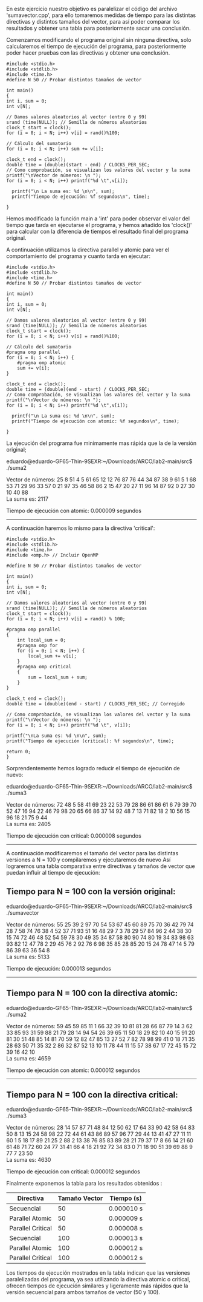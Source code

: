 En este ejercicio nuestro objetivo es paralelizar el código del archivo 'sumavector.cpp', para ello tomaremos medidas
de tiempo para las distintas directivas y distintos tamaños del vector, para así poder comparar los resultados y obtener
una tabla para posteriormente sacar una conclusión.

Comenzamos modificando el programa original sin ninguna directiva, solo calcularemos el tiempo de ejecución del programa,
para posteriormente poder hacer pruebas con las directivas y obtener una conclusión.

    #include <stdio.h> 
    #include <stdlib.h> 
    #include <time.h> 
    #define N 50 // Probar distintos tamaños de vector 

    int main() 
    { 
    int i, sum = 0; 
    int v[N];    

    // Damos valores aleatorios al vector (entre 0 y 99)
    srand (time(NULL)); // Semilla de números aleatorios
    clock_t start = clock();
    for (i = 0; i < N; i++) v[i] = rand()%100; 

    // Cálculo del sumatorio 
    for (i = 0; i < N; i++) sum += v[i];           

    clock_t end = clock();
    double time = (double)(start - end) / CLOCKS_PER_SEC;
    // Como comprobación, se visualizan los valores del vector y la suma 
    printf("\nVector de números: \n "); 
    for (i = 0; i < N; i++) printf("%d \t",v[i]);
    
	  printf("\n La suma es: %d \n\n", sum);
	  printf("Tiempo de ejecución: %f segundos\n", time);
	 
    }

Hemos modificado la función main a 'int' para poder observar el valor del tiempo que tarda en ejecutarse el programa,
y hemos añadido los 'clock()' para calcular con la diferencia de tiempos el resultado final del programa original.

A continuación utilizamos la directiva parallel y atomic para ver el comportamiento del programa y cuanto tarda en ejecutar:

    #include <stdio.h> 
    #include <stdlib.h> 
    #include <time.h> 
    #define N 50 // Probar distintos tamaños de vector 

    int main() 
    { 
    int i, sum = 0; 
    int v[N];    

    // Damos valores aleatorios al vector (entre 0 y 99)
    srand (time(NULL)); // Semilla de números aleatorios
    clock_t start = clock();
    for (i = 0; i < N; i++) v[i] = rand()%100; 

    // Cálculo del sumatorio
    #pragma omp parallel
    for (i = 0; i < N; i++) {
    	#pragma omp atomic
    	sum += v[i];
    }    

    clock_t end = clock();
    double time = (double)(end - start) / CLOCKS_PER_SEC;
    // Como comprobación, se visualizan los valores del vector y la suma 
    printf("\nVector de números: \n "); 
    for (i = 0; i < N; i++) printf("%d \t",v[i]);
    
	  printf("\n La suma es: %d \n\n", sum);
	  printf("Tiempo de ejecución con atomic: %f segundos\n", time);
	 
    }

La ejecución del programa fue minimamente mas rápida que la de la versión original;

eduardo@eduardo-GF65-Thin-9SEXR:~/Downloads/ARCO/lab2-main/src$ ./suma2

Vector de números: 
 25 	8 	51 	4 	5 	61 	65 	12 	12 	76 	87 	76 	44 	34 	87 	38 	9 	61 	5 	1 	68 	53 	71 	29 	96 	33 	57 	0 	21 	97 	35 	46 	58 	86 	2 	15 	47 	20 	27 	11 	96 	14 	87 	92 	0 	27 	30 	10 	40 	88 	
 La suma es: 2117 

Tiempo de ejecución con atomic: 0.000009 segundos

---------------------------------------------------------------------------------------------------------------------------------

A continuación haremos lo mismo para la directiva 'critical':

    #include <stdio.h> 
    #include <stdlib.h> 
    #include <time.h> 
    #include <omp.h> // Incluir OpenMP

    #define N 50 // Probar distintos tamaños de vector 

    int main() 
    { 
    int i, sum = 0; 
    int v[N];    

    // Damos valores aleatorios al vector (entre 0 y 99)
    srand (time(NULL)); // Semilla de números aleatorios
    clock_t start = clock();
    for (i = 0; i < N; i++) v[i] = rand() % 100; 

    #pragma omp parallel
    {
        int local_sum = 0;
        #pragma omp for
        for (i = 0; i < N; i++) {
            local_sum += v[i];
        }
        #pragma omp critical
        {
            sum = local_sum + sum;
        }
    }

    clock_t end = clock();
    double time = (double)(end - start) / CLOCKS_PER_SEC; // Corregido

    // Como comprobación, se visualizan los valores del vector y la suma 
    printf("\nVector de números: \n "); 
    for (i = 0; i < N; i++) printf("%d \t", v[i]);
    
    printf("\nLa suma es: %d \n\n", sum);
    printf("Tiempo de ejecución (critical): %f segundos\n", time);
     
    return 0; 
    }

Sorprendentemente hemos logrado reducir el tiempo de ejecución de nuevo:

eduardo@eduardo-GF65-Thin-9SEXR:~/Downloads/ARCO/lab2-main/src$ ./suma3

Vector de números: 
 72 	48 	5 	58 	41 	69 	23 	22 	53 	79 	28 	86 	61 	86 	61 	6 	79 	39 	70 	52 	47 	16 	94 	22 	46 	79 	98 	20 	65 	66 	86 	37 	14 	92 	48 	7 	13 	71 	82 	18 	2 	10 	56 	15 	96 	18 	21 	75 	9 	44 	
La suma es: 2405 

Tiempo de ejecución con critical: 0.000008 segundos

---------------------------------------------------------------------------------------------------------------------------------

A continuación modificaremos el tamaño del vector para las distintas versiones a N = 100 y compilaremos y ejecutaremos de nuevo
Así lograremos una tabla comparativa entre directivas y tamaños de vector que puedan influir al tiempo de ejecución:

Tiempo para N = 100 con la versión original:
----------------------------------------------
eduardo@eduardo-GF65-Thin-9SEXR:~/Downloads/ARCO/lab2-main/src$ ./sumavector

Vector de números: 
 55 	25 	39 	2 	97 	70 	54 	53 	67 	45 	60 	89 	75 	70 	36 	42 	79 	74 	28 	7 	58 	74 	76 	38 	4 	52 	37 	71 	93 	51 	16 	48 	29 	7 	3 	78 	29 	57 	84 	96 	2 	44 	38 	30 	15 	74 	72 	46 	48 	52 	54 	59 	78 	30 	49 	35 	34 	87 	58 	80 	90 	74 	80 	19 	34 	83 	98 	63 	93 	82 	12 	47 	78 	2 	29 	45 	76 	2 	92 	76 	6 	98 	35 	85 	28 	85 	20 	15 	24 	78 	47 	14 	5 	79 	86 	39 	63 	36 	54 	8 	
 La suma es: 5133 

Tiempo de ejecución: 0.000013 segundos

---------------------------------------------------------------------------------------------------------------------------------

Tiempo para N = 100 con la directiva atomic:
----------------------------------------------
eduardo@eduardo-GF65-Thin-9SEXR:~/Downloads/ARCO/lab2-main/src$ ./suma2

Vector de números: 
 59 	45 	59 	85 	11 	1 	66 	32 	39 	10 	81 	81 	28 	66 	87 	79 	14 	3 	62 	33 	85 	93 	31 	59 	88 	21 	79 	28 	14 	94 	54 	26 	39 	65 	11 	50 	18 	29 	82 	10 	40 	15 	91 	20 	81 	30 	51 	48 	85 	14 	81 	70 	59 	12 	82 	47 	85 	13 	27 	52 	7 	82 	78 	98 	99 	41 	0 	18 	71 	35 	28 	63 	50 	71 	35 	32 	2 	86 	32 	87 	52 	13 	10 	11 	78 	44 	11 	15 	57 	38 	67 	17 	72 	45 	15 	72 	39 	16 	42 	10 	
 La suma es: 4659 

Tiempo de ejecución con atomic: 0.000012 segundos

---------------------------------------------------------------------------------------------------------------------------------

Tiempo para N = 100 con la directiva critical:
----------------------------------------------
eduardo@eduardo-GF65-Thin-9SEXR:~/Downloads/ARCO/lab2-main/src$ ./suma3

Vector de números: 
 28 	14 	57 	87 	71 	48 	84 	12 	50 	62 	17 	64 	33 	90 	42 	58 	64 	83 	50 	8 	13 	15 	24 	58 	98 	22 	72 	44 	61 	43 	86 	89 	57 	96 	77 	29 	44 	13 	41 	47 	27 	11 	11 	60 	1 	5 	18 	17 	89 	21 	25 	2 	88 	2 	13 	38 	76 	85 	83 	89 	28 	21 	79 	37 	17 	8 	66 	14 	21 	60 	61 	48 	71 	72 	60 	24 	77 	31 	41 	66 	4 	18 	21 	92 	72 	34 	83 	0 	71 	18 	90 	51 	39 	69 	88 	9 	77 	7 	23 	50 	
La suma es: 4630 

Tiempo de ejecución con critical: 0.000012 segundos

Finalmente exponemos la tabla para los resultados obtenidos :

|     Directiva             |  Tamaño Vector | Tiempo (s) |
| ------------------------  | -------------  | ---------- |
|  Secuencial               |      50        | 0.000010 s |
| Parallel Atomic           |      50        | 0.000009 s |
| Parallel Critical         |      50        | 0.000008 s |
| Secuencial                |      100       | 0.000013 s |
| Parallel Atomic           |      100       | 0.000012 s |
| Parallel Critical         |      100       | 0.000012 s |


Los tiempos de ejecución mostrados en la tabla indican que las versiones paralelizadas del programa, 
ya sea utilizando la directiva atomic o critical, ofrecen tiempos de ejecución similares y ligeramente 
más rápidos que la versión secuencial para ambos tamaños de vector (50 y 100).





